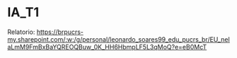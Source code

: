 # IA_T1
Relatorio:
https://brpucrs-my.sharepoint.com/:w:/g/personal/leonardo_soares99_edu_pucrs_br/EU_neIaLmM9FmBxBaYQREOQBuw_0K_HH6HbmpLF5L3qMoQ?e=eB0McT
